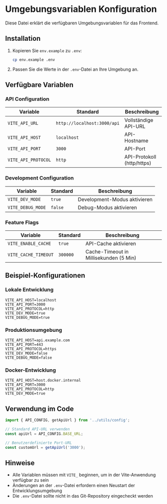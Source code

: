 # Umgebungsvariablen Konfiguration

Diese Datei erklärt die verfügbaren Umgebungsvariablen für das Frontend.

## Installation

1. Kopieren Sie `env.example` zu `.env`:
   ```bash
   cp env.example .env
   ```

2. Passen Sie die Werte in der `.env`-Datei an Ihre Umgebung an.

## Verfügbare Variablen

### API Configuration

| Variable | Standard | Beschreibung |
|----------|----------|--------------|
| `VITE_API_URL` | `http://localhost:3000/api` | Vollständige API-URL |
| `VITE_API_HOST` | `localhost` | API-Hostname |
| `VITE_API_PORT` | `3000` | API-Port |
| `VITE_API_PROTOCOL` | `http` | API-Protokoll (http/https) |

### Development Configuration

| Variable | Standard | Beschreibung |
|----------|----------|--------------|
| `VITE_DEV_MODE` | `true` | Development-Modus aktivieren |
| `VITE_DEBUG_MODE` | `false` | Debug-Modus aktivieren |

### Feature Flags

| Variable | Standard | Beschreibung |
|----------|----------|--------------|
| `VITE_ENABLE_CACHE` | `true` | API-Cache aktivieren |
| `VITE_CACHE_TIMEOUT` | `300000` | Cache-Timeout in Millisekunden (5 Min) |

## Beispiel-Konfigurationen

### Lokale Entwicklung
```env
VITE_API_HOST=localhost
VITE_API_PORT=3000
VITE_API_PROTOCOL=http
VITE_DEV_MODE=true
VITE_DEBUG_MODE=true
```

### Produktionsumgebung
```env
VITE_API_HOST=api.example.com
VITE_API_PORT=443
VITE_API_PROTOCOL=https
VITE_DEV_MODE=false
VITE_DEBUG_MODE=false
```

### Docker-Entwicklung
```env
VITE_API_HOST=host.docker.internal
VITE_API_PORT=3000
VITE_API_PROTOCOL=http
VITE_DEV_MODE=true
```

## Verwendung im Code

```typescript
import { API_CONFIG, getApiUrl } from '../utils/config';

// Standard API-URL verwenden
const apiUrl = API_CONFIG.BASE_URL;

// Benutzerdefinierte Port-URL
const customUrl = getApiUrl('3000');
```

## Hinweise

- Alle Variablen müssen mit `VITE_` beginnen, um in der Vite-Anwendung verfügbar zu sein
- Änderungen an der `.env`-Datei erfordern einen Neustart der Entwicklungsumgebung
- Die `.env`-Datei sollte nicht in das Git-Repository eingecheckt werden 